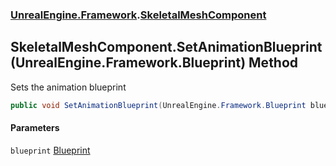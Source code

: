 ### [UnrealEngine.Framework](./UnrealEngine-Framework.md 'UnrealEngine.Framework').[SkeletalMeshComponent](./SkeletalMeshComponent.md 'UnrealEngine.Framework.SkeletalMeshComponent')
## SkeletalMeshComponent.SetAnimationBlueprint(UnrealEngine.Framework.Blueprint) Method
Sets the animation blueprint  
```csharp
public void SetAnimationBlueprint(UnrealEngine.Framework.Blueprint blueprint);
```
#### Parameters
<a name='UnrealEngine-Framework-SkeletalMeshComponent-SetAnimationBlueprint(UnrealEngine-Framework-Blueprint)-blueprint'></a>
`blueprint` [Blueprint](./Blueprint.md 'UnrealEngine.Framework.Blueprint')  
  

